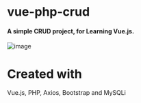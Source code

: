 # vue-php-crud
#### A simple CRUD project, for Learning Vue.js.
![image](https://user-images.githubusercontent.com/2534721/125382471-aff98480-e3d0-11eb-9061-3df585c49a46.png)
# Created with 
Vue.js, PHP, Axios, Bootstrap and MySQLi
